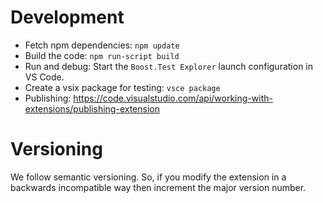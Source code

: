 # Development

- Fetch npm dependencies: `npm update`
- Build the code: `npm run-script build`
- Run and debug: Start the `Boost.Test Explorer` launch configuration in VS Code.
- Create a vsix package for testing: `vsce package`
- Publishing: https://code.visualstudio.com/api/working-with-extensions/publishing-extension

# Versioning

We follow semantic versioning. So, if you modify the extension
in a backwards incompatible way then increment the major version
number.
